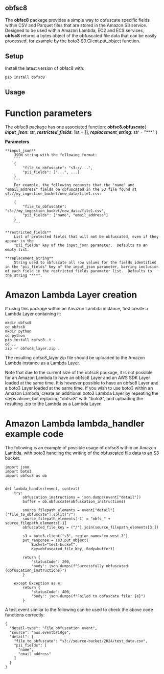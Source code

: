 ## obfsc8
The **obfsc8** package provides a simple way to obfuscate specific fields within CSV and Parquet files that are stored in the Amazon S3 service.
Designed to be used within Amazon Lambda, EC2 and ECS services, **obfsc8** returns a bytes object of the obfuscated file data that
can be easily processed, for example by the boto3 S3.Client.put_object function.


## Setup
Install the latest version of obfsc8 with:
```
pip install obfsc8
```

## Usage
# Function parameters
The obfsc8 package has one associated function: 
**obfsc8.obfuscate**( 
    ***input_json***: str, 
    ***restricted_fields***: list = [],
    ***replacement_string***: str = "***"
)

**Parameters**
    
    **input_json**
        JSON string with the following format:
        ```
        {
            "file_to_obfuscate": "s3://...",
            "pii_fields": ["...", ...]
        }
        ```
        For example, the following requests that the "name" and "email_address" fields be obfuscated in the S3 file found at s3://my_ingestion_bucket/new_data/file1.csv: 
        ```
        {
            "file_to_obfuscate": "s3://my_ingestion_bucket/new_data/file1.csv",
            "pii_fields": ["name", "email_address"]
        }
        ```

    **restricted_fields**
        List of protected fields that will not be obfuscated, even if they appear in the 
        "pii_fields" key of the input_json parameter.  Defaults to an empty list.

    **replacement_string**
        String used to obfuscate all row values for the fields identified in the "pii_fields" key of the input_json parameter, barring inclusion of each field in the restricted_fields parameter list.  Defaults to the string "***".



# Amazon Lambda Layer creation
If using this package within an Amazon Lambda instance, first create a Lambda Layer containing it:
```
mkdir obfsc8
cd obfsc8
mkdir python
cd python
pip install obfsc8 -t .
cd ..
zip -r obfsc8_layer.zip .
```
The resulting obfsc8_layer.zip file should be uploaded to the Amazon Lambda instance as a Lambda Layer.

Note that due to the current size of the obfsc8 package, it is not possible for an Amazon Lambda to have an obfsc8 Layer and an AWS SDK Layer loaded at the same time.
It is however possible to have an obfsc8 Layer and a boto3 Layer loaded at the same time.
If you wish to use boto3 within an Amazon Lambda, create an additional boto3 Lambda Layer by repeating the steps above, but replacing "obfsc8" with "boto3", and uploading the resulting .zip to the Lambda as a Lambda Layer.

# Amazon Lambda lambda_handler example code
The following is an example of possible usage of obfsc8 within an Amazon Lambda, with boto3 handling the writing of the obfuscated file data to an S3 bucket: 
```
import json
import boto3
import obfsc8 as ob


def lambda_handler(event, context)
    try:
        obfuscation_instructions = json.dumps(event["detail"])
        buffer = ob.obfuscate(obfuscation_instructions)
        
        source_filepath_elements = event["detail"]["file_to_obfuscate"].split("/")
        source_filepath_elements[-1] = "obfs_" + source_filepath_elements[-1]
        obfuscated_file_key = ("/").join(source_filepath_elements[3:])
        
        s3 = boto3.client("s3", region_name="eu-west-2")
        put_response = (s3.put_object(
            Bucket="test-bucket",
            Key=obfuscated_file_key, Body=buffer))
            
        return {
            'statusCode': 200,
            'body': json.dumps(f"Successfully obfuscated: {obfuscation_instructions}")
        }
    
    except Exception as e:
        return {
            'statusCode': 400,
            'body': json.dumps(f"Failed to obfuscate file: {e}")
        }
```

A test event similar to the following can be used to check the above code functions correctly:
```
{
  "detail-type": "File obfuscation event",
  "source": "aws.eventbridge",
  "detail": {
    "file_to_obfuscate": "s3://source-bucket/2024/test_data.csv",
    "pii_fields": [
      "name",
      "email_address"
    ]
  }
}
```